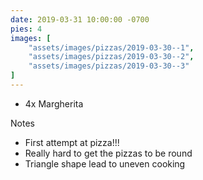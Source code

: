 ```yaml
---
date: 2019-03-31 10:00:00 -0700
pies: 4
images: [
    "assets/images/pizzas/2019-03-30--1",
    "assets/images/pizzas/2019-03-30--2",
    "assets/images/pizzas/2019-03-30--3"
]
---
```

- 4x Margherita

Notes
- First attempt at pizza!!!
- Really hard to get the pizzas to be round
- Triangle shape lead to uneven cooking
  